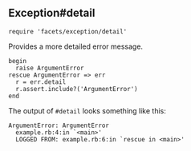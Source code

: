 ## Exception#detail

    require 'facets/exception/detail'

Provides a more detailed error message.

    begin
      raise ArgumentError
    rescue ArgumentError => err
      r = err.detail
      r.assert.include?('ArgumentError')
    end

The output of `#detail` looks something like this:

    ArgumentError: ArgumentError
      example.rb:4:in `<main>'
      LOGGED FROM: example.rb:6:in `rescue in <main>'

